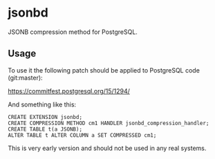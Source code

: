# jsonbd

JSONB compression method for PostgreSQL.

## Usage

To use it the following patch should be applied to PostgreSQL code (git:master):

https://commitfest.postgresql.org/15/1294/

And something like this:

```
CREATE EXTENSION jsonbd;
CREATE COMPRESSION METHOD cm1 HANDLER jsonbd_compression_handler;
CREATE TABLE t(a JSONB);
ALTER TABLE t ALTER COLUMN a SET COMPRESSED cm1;
```

This is very early version and should not be used in any real systems.
